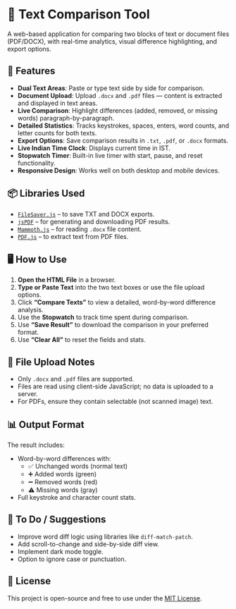 
# 📝 Text Comparison Tool

A web-based application for comparing two blocks of text or document files (PDF/DOCX), with real-time analytics, visual difference highlighting, and export options.

## 🚀 Features

- **Dual Text Areas**: Paste or type text side by side for comparison.
- **Document Upload**: Upload `.docx` and `.pdf` files — content is extracted and displayed in text areas.
- **Live Comparison**: Highlight differences (added, removed, or missing words) paragraph-by-paragraph.
- **Detailed Statistics**: Tracks keystrokes, spaces, enters, word counts, and letter counts for both texts.
- **Export Options**: Save comparison results in `.txt`, `.pdf`, or `.docx` formats.
- **Live Indian Time Clock**: Displays current time in IST.
- **Stopwatch Timer**: Built-in live timer with start, pause, and reset functionality.
- **Responsive Design**: Works well on both desktop and mobile devices.

## 📦 Libraries Used

- [`FileSaver.js`](https://github.com/eligrey/FileSaver.js) – to save TXT and DOCX exports.
- [`jsPDF`](https://github.com/parallax/jsPDF) – for generating and downloading PDF results.
- [`Mammoth.js`](https://github.com/mwilliamson/mammoth.js) – for reading `.docx` file content.
- [`PDF.js`](https://mozilla.github.io/pdf.js/) – to extract text from PDF files.

## 🖥️ How to Use

1. **Open the HTML File** in a browser.
2. **Type or Paste Text** into the two text boxes or use the file upload options.
3. Click **“Compare Texts”** to view a detailed, word-by-word difference analysis.
4. Use the **Stopwatch** to track time spent during comparison.
5. Use **“Save Result”** to download the comparison in your preferred format.
6. Use **“Clear All”** to reset the fields and stats.

## 📂 File Upload Notes

- Only `.docx` and `.pdf` files are supported.
- Files are read using client-side JavaScript; no data is uploaded to a server.
- For PDFs, ensure they contain selectable (not scanned image) text.

## 📊 Output Format

The result includes:
- Word-by-word differences with:
  - ✅ Unchanged words (normal text)
  - ➕ Added words (green)
  - ➖ Removed words (red)
  - ⚠️ Missing words (gray)
- Full keystroke and character count stats.

## 🧩 To Do / Suggestions

- Improve word diff logic using libraries like `diff-match-patch`.
- Add scroll-to-change and side-by-side diff view.
- Implement dark mode toggle.
- Option to ignore case or punctuation.

## 📄 License

This project is open-source and free to use under the [MIT License](https://opensource.org/licenses/MIT).
